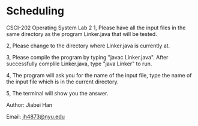 # Scheduling
CSCI-202 Operating System Lab 2
1, Please have all the input files in the same directory as the program Linker.java that will be tested.

2, Please change to the directory where Linker.java is currently at.

3, Please compile the program by typing "javac Linker.java". After successfully complile Linker.java, type "java Linker" to run.

4, The program will ask you for the name of the input file, type the name of the input file which is in the current directory.

5, The terminal will show you the answer.

Author: Jiabei Han

Email: jh4873@nyu.edu
